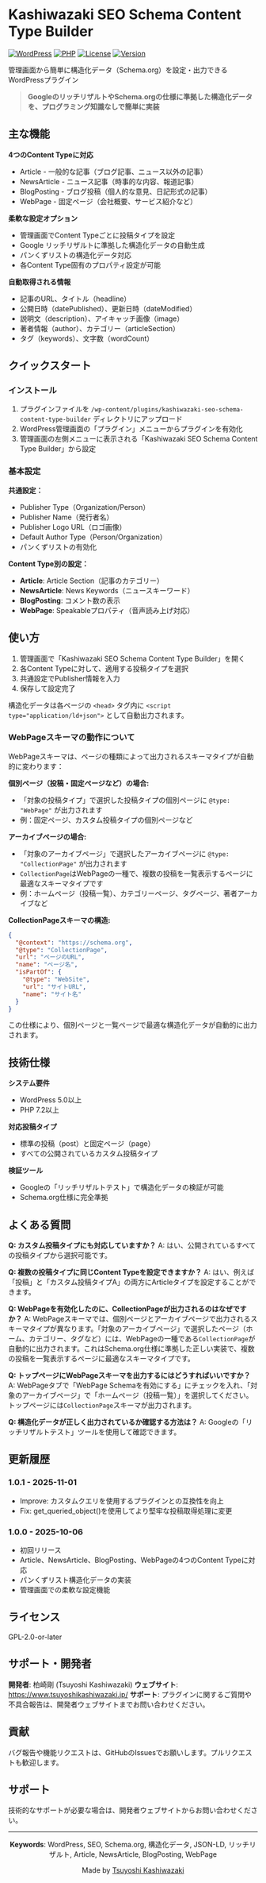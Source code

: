 # Kashiwazaki SEO Schema Content Type Builder

[![WordPress](https://img.shields.io/badge/WordPress-5.0%2B-blue.svg)](https://wordpress.org/)
[![PHP](https://img.shields.io/badge/PHP-7.2%2B-purple.svg)](https://php.net/)
[![License](https://img.shields.io/badge/License-GPL--2.0--or--later-green.svg)](https://www.gnu.org/licenses/gpl-2.0.html)
[![Version](https://img.shields.io/badge/Version-1.0.1--dev-orange.svg)](https://github.com/TsuyoshiKashiwazaki/wp-plugin-kashiwazaki-seo-schema-content-type-builder/releases)

管理画面から簡単に構造化データ（Schema.org）を設定・出力できるWordPressプラグイン

> **GoogleのリッチリザルトやSchema.orgの仕様に準拠した構造化データを、プログラミング知識なしで簡単に実装**

## 主な機能

**4つのContent Typeに対応**
- Article - 一般的な記事（ブログ記事、ニュース以外の記事）
- NewsArticle - ニュース記事（時事的な内容、報道記事）
- BlogPosting - ブログ投稿（個人的な意見、日記形式の記事）
- WebPage - 固定ページ（会社概要、サービス紹介など）

**柔軟な設定オプション**
- 管理画面でContent Typeごとに投稿タイプを設定
- Google リッチリザルトに準拠した構造化データの自動生成
- パンくずリストの構造化データ対応
- 各Content Type固有のプロパティ設定が可能

**自動取得される情報**
- 記事のURL、タイトル（headline）
- 公開日時（datePublished）、更新日時（dateModified）
- 説明文（description）、アイキャッチ画像（image）
- 著者情報（author）、カテゴリー（articleSection）
- タグ（keywords）、文字数（wordCount）

## クイックスタート

### インストール

1. プラグインファイルを `/wp-content/plugins/kashiwazaki-seo-schema-content-type-builder` ディレクトリにアップロード
2. WordPress管理画面の「プラグイン」メニューからプラグインを有効化
3. 管理画面の左側メニューに表示される「Kashiwazaki SEO Schema Content Type Builder」から設定

### 基本設定

**共通設定：**
- Publisher Type（Organization/Person）
- Publisher Name（発行者名）
- Publisher Logo URL（ロゴ画像）
- Default Author Type（Person/Organization）
- パンくずリストの有効化

**Content Type別の設定：**
- **Article**: Article Section（記事のカテゴリー）
- **NewsArticle**: News Keywords（ニュースキーワード）
- **BlogPosting**: コメント数の表示
- **WebPage**: Speakableプロパティ（音声読み上げ対応）

## 使い方

1. 管理画面で「Kashiwazaki SEO Schema Content Type Builder」を開く
2. 各Content Typeに対して、適用する投稿タイプを選択
3. 共通設定でPublisher情報を入力
4. 保存して設定完了

構造化データは各ページの `<head>` タグ内に `<script type="application/ld+json">` として自動出力されます。

### WebPageスキーマの動作について

WebPageスキーマは、ページの種類によって出力されるスキーマタイプが自動的に変わります：

**個別ページ（投稿・固定ページなど）の場合:**
- 「対象の投稿タイプ」で選択した投稿タイプの個別ページに `@type: "WebPage"` が出力されます
- 例：固定ページ、カスタム投稿タイプの個別ページなど

**アーカイブページの場合:**
- 「対象のアーカイブページ」で選択したアーカイブページに `@type: "CollectionPage"` が出力されます
- `CollectionPage`はWebPageの一種で、複数の投稿を一覧表示するページに最適なスキーマタイプです
- 例：ホームページ（投稿一覧）、カテゴリーページ、タグページ、著者アーカイブなど

**CollectionPageスキーマの構造:**
```json
{
  "@context": "https://schema.org",
  "@type": "CollectionPage",
  "url": "ページのURL",
  "name": "ページ名",
  "isPartOf": {
    "@type": "WebSite",
    "url": "サイトURL",
    "name": "サイト名"
  }
}
```

この仕様により、個別ページと一覧ページで最適な構造化データが自動的に出力されます。

## 技術仕様

**システム要件**
- WordPress 5.0以上
- PHP 7.2以上

**対応投稿タイプ**
- 標準の投稿（post）と固定ページ（page）
- すべての公開されているカスタム投稿タイプ

**検証ツール**
- Googleの「リッチリザルトテスト」で構造化データの検証が可能
- Schema.org仕様に完全準拠

## よくある質問

**Q: カスタム投稿タイプにも対応していますか？**
A: はい、公開されているすべての投稿タイプから選択可能です。

**Q: 複数の投稿タイプに同じContent Typeを設定できますか？**
A: はい、例えば「投稿」と「カスタム投稿タイプA」の両方にArticleタイプを設定することができます。

**Q: WebPageを有効化したのに、CollectionPageが出力されるのはなぜですか？**
A: WebPageスキーマでは、個別ページとアーカイブページで出力されるスキーマタイプが異なります。「対象のアーカイブページ」で選択したページ（ホーム、カテゴリー、タグなど）には、WebPageの一種である`CollectionPage`が自動的に出力されます。これはSchema.org仕様に準拠した正しい実装で、複数の投稿を一覧表示するページに最適なスキーマタイプです。

**Q: トップページにWebPageスキーマを出力するにはどうすればいいですか？**
A: WebPageタブで「WebPage Schemaを有効にする」にチェックを入れ、「対象のアーカイブページ」で「ホームページ（投稿一覧）」を選択してください。トップページには`CollectionPage`スキーマが出力されます。

**Q: 構造化データが正しく出力されているか確認する方法は？**
A: Googleの「リッチリザルトテスト」ツールを使用して確認できます。

## 更新履歴

### 1.0.1 - 2025-11-01
- Improve: カスタムクエリを使用するプラグインとの互換性を向上
- Fix: get_queried_object()を使用してより堅牢な投稿取得処理に変更

### 1.0.0 - 2025-10-06
- 初回リリース
- Article、NewsArticle、BlogPosting、WebPageの4つのContent Typeに対応
- パンくずリスト構造化データの実装
- 管理画面での柔軟な設定機能

## ライセンス

GPL-2.0-or-later

## サポート・開発者

**開発者**: 柏崎剛 (Tsuyoshi Kashiwazaki)
**ウェブサイト**: https://www.tsuyoshikashiwazaki.jp/
**サポート**: プラグインに関するご質問や不具合報告は、開発者ウェブサイトまでお問い合わせください。

## 貢献

バグ報告や機能リクエストは、GitHubのIssuesでお願いします。プルリクエストも歓迎します。

## サポート

技術的なサポートが必要な場合は、開発者ウェブサイトからお問い合わせください。

---

<div align="center">

**Keywords**: WordPress, SEO, Schema.org, 構造化データ, JSON-LD, リッチリザルト, Article, NewsArticle, BlogPosting, WebPage

Made by [Tsuyoshi Kashiwazaki](https://github.com/TsuyoshiKashiwazaki)

</div>

